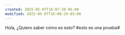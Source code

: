 ```yaml
---
created: 2025-05-07T16:07:20-05:00
modified: 2025-05-07T16:08:29-05:00
---
```


Hola, ¿Quiero saber cómo es esto?
#esto es una prueba#
